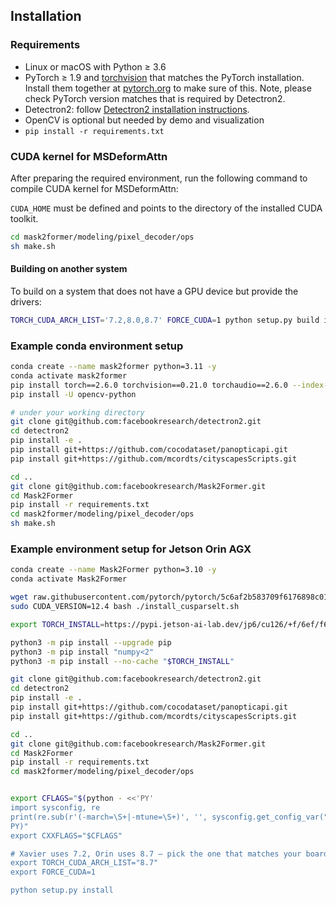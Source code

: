 ## Installation

### Requirements
- Linux or macOS with Python ≥ 3.6
- PyTorch ≥ 1.9 and [torchvision](https://github.com/pytorch/vision/) that matches the PyTorch installation.
  Install them together at [pytorch.org](https://pytorch.org) to make sure of this. Note, please check
  PyTorch version matches that is required by Detectron2.
- Detectron2: follow [Detectron2 installation instructions](https://detectron2.readthedocs.io/tutorials/install.html).
- OpenCV is optional but needed by demo and visualization
- `pip install -r requirements.txt`

### CUDA kernel for MSDeformAttn
After preparing the required environment, run the following command to compile CUDA kernel for MSDeformAttn:

`CUDA_HOME` must be defined and points to the directory of the installed CUDA toolkit.

```bash
cd mask2former/modeling/pixel_decoder/ops
sh make.sh
```

#### Building on another system
To build on a system that does not have a GPU device but provide the drivers:
```bash
TORCH_CUDA_ARCH_LIST='7.2,8.0,8.7' FORCE_CUDA=1 python setup.py build install
```

### Example conda environment setup
```bash
conda create --name mask2former python=3.11 -y
conda activate mask2former
pip install torch==2.6.0 torchvision==0.21.0 torchaudio==2.6.0 --index-url https://download.pytorch.org/whl/cu126
pip install -U opencv-python

# under your working directory
git clone git@github.com:facebookresearch/detectron2.git
cd detectron2
pip install -e .
pip install git+https://github.com/cocodataset/panopticapi.git
pip install git+https://github.com/mcordts/cityscapesScripts.git

cd ..
git clone git@github.com:facebookresearch/Mask2Former.git
cd Mask2Former
pip install -r requirements.txt
cd mask2former/modeling/pixel_decoder/ops
sh make.sh
```

### Example environment setup for Jetson Orin AGX
```bash
conda create --name Mask2Former python=3.10 -y
conda activate Mask2Former

wget raw.githubusercontent.com/pytorch/pytorch/5c6af2b583709f6176898c017424dc9981023c28/.ci/docker/common/install_cusparselt.sh 
sudo CUDA_VERSION=12.4 bash ./install_cusparselt.sh

export TORCH_INSTALL=https://pypi.jetson-ai-lab.dev/jp6/cu126/+f/6ef/f643c0a7acda9/torch-2.7.0-cp310-cp310-linux_aarch64.whl#sha256=6eff643c0a7acda92734cc798338f733ff35c7df1a4434576f5ff7c66fc97319

python3 -m pip install --upgrade pip
python3 -m pip install "numpy<2"
python3 -m pip install --no-cache "$TORCH_INSTALL"

git clone git@github.com:facebookresearch/detectron2.git
cd detectron2
pip install -e .
pip install git+https://github.com/cocodataset/panopticapi.git
pip install git+https://github.com/mcordts/cityscapesScripts.git

cd ..
git clone git@github.com:facebookresearch/Mask2Former.git
cd Mask2Former
pip install -r requirements.txt
cd mask2former/modeling/pixel_decoder/ops


export CFLAGS="$(python - <<'PY'
import sysconfig, re
print(re.sub(r'(-march=\S+|-mtune=\S+)', '', sysconfig.get_config_var("CFLAGS")))
PY)"
export CXXFLAGS="$CFLAGS"

# Xavier uses 7.2, Orin uses 8.7 – pick the one that matches your board
export TORCH_CUDA_ARCH_LIST="8.7"
export FORCE_CUDA=1

python setup.py install
```